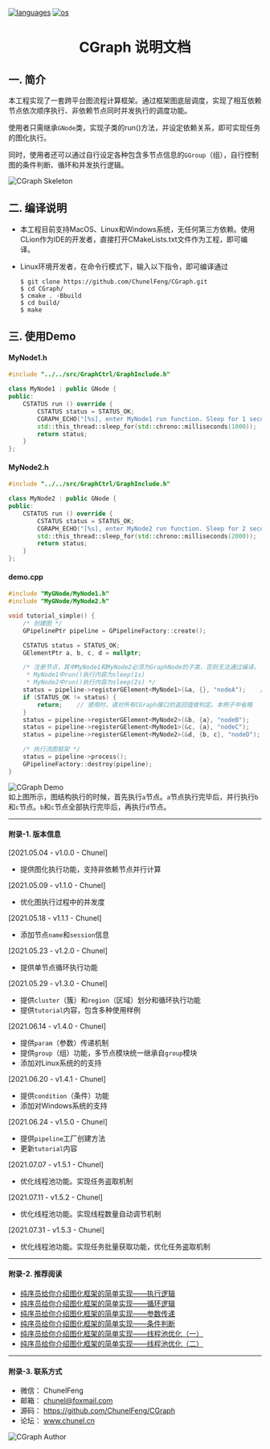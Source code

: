 <p align="left">
  <a href="https://github.com/ChunelFeng/CGraph"><img src="https://badgen.net/badge/langs/C++/cyan?list=1" alt="languages"></a>
  <a href="https://github.com/ChunelFeng/CGraph"><img src="https://badgen.net/badge/os/MacOS,Linux,Windows/cyan?list=1" alt="os"></a>
</p>

<h1 align="center">
  CGraph 说明文档
</h1>

## 一. 简介

本工程实现了一套跨平台图流程计算框架。通过框架图底层调度，实现了相互依赖节点依次顺序执行、非依赖节点同时并发执行的调度功能。

使用者只需继承`GNode`类，实现子类的run()方法，并设定依赖关系，即可实现任务的图化执行。

同时，使用者还可以通过自行设定各种包含多节点信息的`GGroup`（组），自行控制图的条件判断、循环和并发执行逻辑。

![CGraph Skeleton](https://github.com/ChunelFeng/CGraph/blob/main/doc/image/CGraph%20Skeleton.jpg)
<br>

## 二. 编译说明
* 本工程目前支持MacOS、Linux和Windows系统，无任何第三方依赖。使用CLion作为IDE的开发者，直接打开CMakeLists.txt文件作为工程，即可编译。

* Linux环境开发者，在命令行模式下，输入以下指令，即可编译通过
  ```shell
  $ git clone https://github.com/ChunelFeng/CGraph.git
  $ cd CGraph/
  $ cmake . -Bbuild
  $ cd build/
  $ make
  ```

## 三. 使用Demo

#### MyNode1.h
```cpp
#include "../../src/GraphCtrl/GraphInclude.h"

class MyNode1 : public GNode {
public:
    CSTATUS run () override {
        CSTATUS status = STATUS_OK;
        CGRAPH_ECHO("[%s], enter MyNode1 run function. Sleep for 1 second ... ", this->getName().c_str());
        std::this_thread::sleep_for(std::chrono::milliseconds(1000));
        return status;
    }
};
```

#### MyNode2.h
```cpp
#include "../../src/GraphCtrl/GraphInclude.h"

class MyNode2 : public GNode {
public:
    CSTATUS run () override {
        CSTATUS status = STATUS_OK;
        CGRAPH_ECHO("[%s], enter MyNode2 run function. Sleep for 2 second ... ", this->getName().c_str());
        std::this_thread::sleep_for(std::chrono::milliseconds(2000));
        return status;
    }
};
```

#### demo.cpp
```cpp
#include "MyGNode/MyNode1.h"
#include "MyGNode/MyNode2.h"

void tutorial_simple() {
    /* 创建图 */
    GPipelinePtr pipeline = GPipelineFactory::create();

    CSTATUS status = STATUS_OK;
    GElementPtr a, b, c, d = nullptr;

    /* 注册节点，其中MyNode1和MyNode2必须为GraphNode的子类，否则无法通过编译。
     * MyNode1中run()执行内容为sleep(1s)
     * MyNode2中run()执行内容为sleep(2s) */
    status = pipeline->registerGElement<MyNode1>(&a, {}, "nodeA");    // 将名为nodeA，无执行依赖的node信息，注册入pipeline中
    if (STATUS_OK != status) {
        return;    // 使用时，请对所有CGraph接口的返回值做判定。本例子中省略
    }
    status = pipeline->registerGElement<MyNode2>(&b, {a}, "nodeB");    // 将名为nodeB，依赖a执行的node信息，注册入pipeline中
    status = pipeline->registerGElement<MyNode1>(&c, {a}, "nodeC");
    status = pipeline->registerGElement<MyNode2>(&d, {b, c}, "nodeD");    // 将名为nodeD，依赖{b,c}执行的node信息，注册入pipeline中

    /* 执行流图框架 */
    status = pipeline->process();
    GPipelineFactory::destroy(pipeline);
}
```

![CGraph Demo](https://github.com/ChunelFeng/CGraph/blob/main/doc/image/CGraph%20Demo.jpg)
<br>
如上图所示，图结构执行的时候，首先执行`a`节点。`a`节点执行完毕后，并行执行`b`和`c`节点。`b`和`c`节点全部执行完毕后，再执行`d`节点。

------------
#### 附录-1. 版本信息

[2021.05.04 - v1.0.0 - Chunel]
* 提供图化执行功能，支持非依赖节点并行计算

[2021.05.09 - v1.1.0 - Chunel]
* 优化图执行过程中的并发度

[2021.05.18 - v1.1.1 - Chunel]
* 添加节点`name`和`session`信息

[2021.05.23 - v1.2.0 - Chunel]
* 提供单节点循环执行功能

[2021.05.29 - v1.3.0 - Chunel]
* 提供`cluster`（簇）和`region`（区域）划分和循环执行功能
* 提供`tutorial`内容，包含多种使用样例

[2021.06.14 - v1.4.0 - Chunel]
* 提供`param`（参数）传递机制
* 提供`group`（组）功能，多节点模块统一继承自`group`模块
* 添加对Linux系统的的支持

[2021.06.20 - v1.4.1 - Chunel]
* 提供`condition`（条件）功能
* 添加对Windows系统的支持

[2021.06.24 - v1.5.0 - Chunel]
* 提供`pipeline`工厂创建方法
* 更新`tutorial`内容

[2021.07.07 - v1.5.1 - Chunel]
* 优化线程池功能。实现任务盗取机制

[2021.07.11 - v1.5.2 - Chunel]
* 优化线程池功能。实现线程数量自动调节机制

[2021.07.31 - v1.5.3 - Chunel]
* 优化线程池功能。实现任务批量获取功能，优化任务盗取机制

------------
#### 附录-2. 推荐阅读

* [纯序员给你介绍图化框架的简单实现——执行逻辑](http://www.chunel.cn/archives/cgraph-run-introduce)
* [纯序员给你介绍图化框架的简单实现——循环逻辑](http://www.chunel.cn/archives/cgraph-loop-introduce)
* [纯序员给你介绍图化框架的简单实现——参数传递](http://www.chunel.cn/archives/cgraph-param-introduce)
* [纯序员给你介绍图化框架的简单实现——条件判断](http://www.chunel.cn/archives/cgraph-condition-introduce)
* [纯序员给你介绍图化框架的简单实现——线程池优化（一）](http://www.chunel.cn/archives/cgraph-threadpool-1-introduce)
* [纯序员给你介绍图化框架的简单实现——线程池优化（二）](http://www.chunel.cn/archives/cgraph-threadpool-2-introduce)

------------
#### 附录-3. 联系方式

* 微信： ChunelFeng
* 邮箱： chunel@foxmail.com
* 源码： https://github.com/ChunelFeng/CGraph
* 论坛： www.chunel.cn

![CGraph Author](https://github.com/ChunelFeng/CGraph/blob/main/doc/image/CGraph%20Author.jpg)
